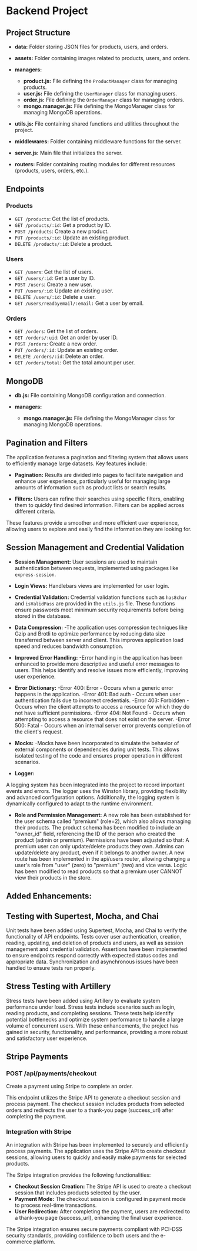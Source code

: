 # Backend Project

## Project Structure

- **data:** Folder storing JSON files for products, users, and orders.
- **assets:** Folder containing images related to products, users, and orders.
- **managers:**
  - **product.js:** File defining the `ProductManager` class for managing products.
  - **user.js:** File defining the `UserManager` class for managing users.
  - **order.js:** File defining the `OrderManager` class for managing orders.
  - **mongo.manager.js:** File defining the MongoManager class for managing MongoDB operations.

- **utils.js:** File containing shared functions and utilities throughout the project.
- **middlewares:** Folder containing middleware functions for the server.

- **server.js:** Main file that initializes the server.
- **routers:** Folder containing routing modules for different resources (products, users, orders, etc.).

## Endpoints

### Products
- `GET /products`: Get the list of products.
- `GET /products/:id`: Get a product by ID.
- `POST /products`: Create a new product.
- `PUT /products/:id`: Update an existing product.
- `DELETE /products/:id`: Delete a product.

### Users
- `GET /users`: Get the list of users.
- `GET /users/:id`: Get a user by ID.
- `POST /users`: Create a new user.
- `PUT /users/:id`: Update an existing user.
- `DELETE /users/:id`: Delete a user.
- `GET /users/readbyemail/:email:` Get a user by email.

### Orders
- `GET /orders`: Get the list of orders.
- `GET /orders/:uid`: Get an order by user ID.
- `POST /orders`: Create a new order.
- `PUT /orders/:id`: Update an existing order.
- `DELETE /orders/:id`: Delete an order.
- `GET /orders/total`: Get the total amount per user.

## MongoDB

- **db.js:** File containing MongoDB configuration and connection.

- **managers:**
  - **mongo.manager.js:** File defining the MongoManager class for managing MongoDB operations.

## Pagination and Filters

The application features a pagination and filtering system that allows users to efficiently manage large datasets. Key features include:

- **Pagination:** Results are divided into pages to facilitate navigation and enhance user experience, particularly useful for managing large amounts of information such as product lists or search results.

- **Filters:** Users can refine their searches using specific filters, enabling them to quickly find desired information. Filters can be applied across different criteria.

These features provide a smoother and more efficient user experience, allowing users to explore and easily find the information they are looking for.

## Session Management and Credential Validation

- **Session Management:** User sessions are used to maintain authentication between requests, implemented using packages like `express-session`.

- **Login Views:** Handlebars views are implemented for user login.

- **Credential Validation:** Credential validation functions such as `has8char` and `isValidPass` are provided in the `utils.js` file. These functions ensure passwords meet minimum security requirements before being stored in the database.

- **Data Compression:**
-The application uses compression techniques like Gzip and Brotli to optimize performance by reducing data size transferred between server and client. This improves application load speed and reduces bandwidth consumption.

- **Improved Error Handling:**
-Error handling in the application has been enhanced to provide more descriptive and useful error messages to users. This helps identify and resolve issues more efficiently, improving user experience.

- **Error Dictionary:**
-Error 400: Error - Occurs when a generic error happens in the application.
-Error 401: Bad auth - Occurs when user authentication fails due to incorrect credentials.
-Error 403: Forbidden - Occurs when the client attempts to access a resource for which they do not have sufficient permissions.
-Error 404: Not Found - Occurs when attempting to access a resource that does not exist on the server.
-Error 500: Fatal - Occurs when an internal server error prevents completion of the client's request.

- **Mocks:**
-Mocks have been incorporated to simulate the behavior of external components or dependencies during unit tests. This allows isolated testing of the code and ensures proper operation in different scenarios.

- **Logger:**

A logging system has been integrated into the project to record important events and errors. The logger uses the Winston library, providing flexibility and advanced configuration options. Additionally, the logging system is dynamically configured to adapt to the runtime environment.

- **Role and Permission Management:**
A new role has been established for the user schema called "premium" (role=2), which also allows managing their products.
The product schema has been modified to include an "owner_id" field, referencing the ID of the person who created the product (admin or premium).
Permissions have been adjusted so that:
A premium user can only update/delete products they own.
Admins can update/delete any product, even if it belongs to another owner.
A new route has been implemented in the api/users router, allowing changing a user's role from "user" (zero) to "premium" (two) and vice versa.
Logic has been modified to read products so that a premium user CANNOT view their products in the store.

## Added Enhancements:

## Testing with Supertest, Mocha, and Chai
Unit tests have been added using Supertest, Mocha, and Chai to verify the functionality of API endpoints.
Tests cover user authentication, creation, reading, updating, and deletion of products and users, as well as session management and credential validation.
Assertions have been implemented to ensure endpoints respond correctly with expected status codes and appropriate data.
Synchronization and asynchronous issues have been handled to ensure tests run properly.

## Stress Testing with Artillery
Stress tests have been added using Artillery to evaluate system performance under load.
Stress tests include scenarios such as login, reading products, and completing sessions.
These tests help identify potential bottlenecks and optimize system performance to handle a large volume of concurrent users.
With these enhancements, the project has gained in security, functionality, and performance, providing a more robust and satisfactory user experience.

## Stripe Payments
### POST /api/payments/checkout
Create a payment using Stripe to complete an order.

This endpoint utilizes the Stripe API to generate a checkout session and process payment.
The checkout session includes products from selected orders and redirects the user to a thank-you page (success_url) after completing the payment.

### Integration with Stripe
An integration with Stripe has been implemented to securely and efficiently process payments. The application uses the Stripe API to create checkout sessions, allowing users to quickly and easily make payments for selected products.

The Stripe integration provides the following functionalities:

- **Checkout Session Creation:** The Stripe API is used to create a checkout session that includes products selected by the user.
- **Payment Mode:** The checkout session is configured in payment mode to process real-time transactions.
- **User Redirection:** After completing the payment, users are redirected to a thank-you page (success_url), enhancing the final user experience.

The Stripe integration ensures secure payments compliant with PCI-DSS security standards, providing confidence to both users and the e-commerce platform.
